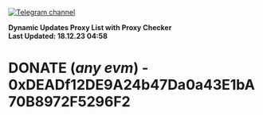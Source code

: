 [![Telegram channel](https://img.shields.io/endpoint?url=https://runkit.io/damiankrawczyk/telegram-badge/branches/master?url=https://t.me/n4z4v0d)](https://t.me/n4z4v0d) 

**Dynamic Updates Proxy List with Proxy Checker**  
**Last Updated: 18.12.23 04:58**

# DONATE (_any evm_) - 0xDEADf12DE9A24b47Da0a43E1bA70B8972F5296F2

